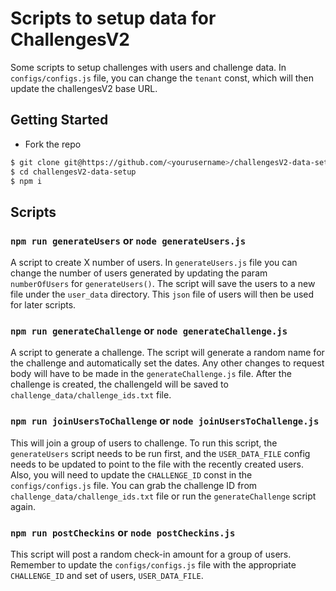 # Scripts to setup data for ChallengesV2

Some scripts to setup challenges with users and challenge data. In `configs/configs.js` file, you can change the `tenant` const, which will then update the challengesV2 base URL.

## Getting Started

- Fork the repo

```bash
$ git clone git@https://github.com/<yourusername>/challengesV2-data-setup.git 
$ cd challengesV2-data-setup
$ npm i
```

## Scripts

### `npm run generateUsers` or `node generateUsers.js`
A script to create X number of users. In `generateUsers.js` file you can change the number of users generated by updating the param `numberOfUsers` for `generateUsers()`. The script will save the users to a new file under the `user_data` directory. This `json` file of users will then be used for later scripts.

### `npm run generateChallenge` or `node generateChallenge.js`
A script to generate a challenge. The script will generate a random name for the challenge and automatically set the dates. Any other changes to request body will have to be made in the `generateChallenge.js` file. After the challenge is created, the challengeId will be saved to `challenge_data/challenge_ids.txt` file.

### `npm run joinUsersToChallenge` or `node joinUsersToChallenge.js`
This will join a group of users to challenge. To run this script, the `generateUsers` script needs to be run first, and the `USER_DATA_FILE` config needs to be updated to point to the file with the recently created users. Also, you will need to update the `CHALLENGE_ID` const in the `configs/configs.js` file. You can grab the challenge ID from `challenge_data/challenge_ids.txt` file or run the `generateChallenge` script again.

### `npm run postCheckins` or `node postCheckins.js`
This script will post a random check-in amount for a group of users. Remember to update the `configs/configs.js` file with the appropriate `CHALLENGE_ID` and set of users, `USER_DATA_FILE`.

